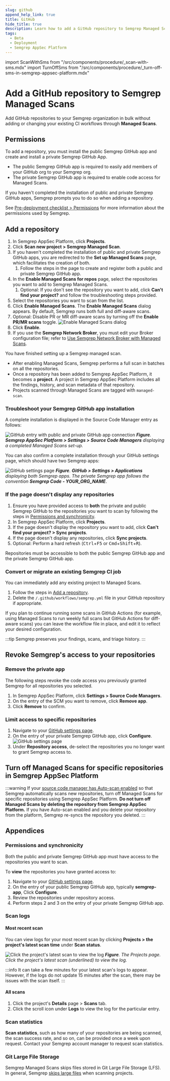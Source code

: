 ```yaml
---
slug: github
append_help_link: true
title: GitHub
hide_title: true
description: Learn how to add a GitHub repository to Semgrep Managed Scans.
tags:
  - Beta
  - Deployment
  - Semgrep AppSec Platform
---
```


import ScanWithSms from "/src/components/procedure/_scan-with-sms.mdx"
import TurnOffSms from "/src/components/procedure/_turn-off-sms-in-semgrep-appsec-platform.mdx"

# Add a GitHub repository to Semgrep Managed Scans

Add GitHub repositories to your Semgrep organization in bulk without adding or changing your existing CI workflows through **Managed Scans**. 

## Permissions

To add a repository, you must install the public Semgrep GitHub app and create and install a private Semgrep GitHub App.

- The public Semgrep GitHub app is required to easily add members of your GitHub org to your Semgrep org.
- The private Semgrep GitHub app is required to enable code access for Managed Scans.

If you haven't completed the installation of public and private Semgrep GitHub apps, Semgrep prompts you to do so when adding a repository.

See [Pre-deployment checklist > Permissions](/deployment/checklist#permissions) for more information about the permissions used by Semgrep.

## Add a repository

<!-- vale off -->
1. In Semgrep AppSec Platform, click **<i class="fa-solid fa-folder-open"></i> Projects**.
2. Click **Scan new project > Semgrep Managed Scan**.
3. If you haven't completed the installation of public and private Semgrep GitHub apps, you are redirected to the **Set up Managed Scans** page, which facilitates the creation of both.
    1. Follow the steps in the page to create and register both a public and private Semgrep GitHub app.
4. In the **Enable Managed Scans for repos** page, select the repositories you want to add to Semgrep Managed Scans.
    1. Optional: If you don't see the repository you want to add, click **Can't find your project?** and follow the troubleshooting steps provided.
5. Select the repositories you want to scan from the list.
6. Click **Enable Managed Scans**. The **Enable Managed Scans** dialog appears. By default, Semgrep runs both full and diff-aware scans.
7. Optional: Disable PR or MR diff-aware scans by turning off the **Enable PR/MR scans** toggle.
![Enable Managed Scans dialog](/img/sms-enable-pr-or-mr.png#sm-width)
1. Click **Enable**.
2. If you use the **Semgrep Network Broker**, you must edit your Broker configuration file; refer to [Use Semgrep Network Broker with Managed Scans](/semgrep-ci/network-broker#use-semgrep-network-broker-with-managed-scans).

<!-- vale on -->

You have finished setting up a Semgrep managed scan.

- After enabling Managed Scans, Semgrep performs a full scan in batches on all the repositories.
- Once a repository has been added to Semgrep AppSec Platform, it becomes a **project**. A project in Semgrep AppSec Platform includes all the findings, history, and scan metadata of that repository.
- Projects scanned through Managed Scans are tagged with `managed-scan`.

### Troubleshoot your Semgrep GitHub app installation

A complete installation is displayed in the Source Code Manager entry as follows:

![GitHub entry with public and private GitHub app connection](/img/zcs-code-access-enabled.png#md-width)
_**Figure**. **Semgrep AppSec Platform > <i class="fa-solid fa-gear"></i> Settings > Source Code Managers** displaying a completed Managed Scans set-up._

You can also confirm a complete installation through your GitHub settings page, which should have two Semgrep apps:

![GitHub settings page](/img/zcs-github-apps.png)
_**Figure**. **GitHub > Settings > Applications** displaying both Semgrep apps. The private Semgrep app follows the convention **Semgrep Code - <span className="placeholder">YOUR_ORG_NAME</span>**_.

### If the page doesn't display any repositories

1. Ensure you have provided access to **both** the private and public Semgrep GitHub to the repositories you want to scan by following the steps in [Permissions and synchronicity](#permissions-and-synchronicity).
1. In Semgrep AppSec Platform, click **<i class="fa-solid fa-folder-open"></i> Projects**.
1. If the page doesn't display the repository you want to add, click **Can't find your project? > Sync projects**.
1. If the page doesn't display any repositories, click **Sync projects**.
1. Optional: Perform a hard refresh (<kbd>Ctrl</kbd>+<kbd>F5</kbd> or <kbd>Cmd</kbd>+<kbd>Shift</kbd>+<kbd>R</kbd>).

Repositories must be accessible to both the public Semgrep GitHub app and the private Semgrep GitHub app.

### Convert or migrate an existing Semgrep CI job

You can immediately add any existing project to Managed Scans.

1. Follow the steps in [Add a repository](#add-a-repository).
1. Delete the `/.github/workflows/semgrep.yml` file in your GitHub repository if appropriate.

If you plan to continue running some scans in GitHub Actions (for example, using Managed Scans to run weekly full scans but GitHub Actions for diff-aware scans) you can leave the workflow file in place, and edit it to reflect your desired configuration.

:::tip
Semgrep preserves your findings, scans, and triage history.
:::

<ScanWithSms />

## Revoke Semgrep's access to your repositories

### Remove the private app

The following steps revoke the code access you previously granted Semgrep for all repositories you selected.

1. In Semgrep AppSec Platform, click **<i class="fa-solid fa-gear"></i> Settings > Source Code Managers**.
1. On the entry of the SCM you want to remove, click **Remove app**.
1. Click **Remove** to confirm.

### Limit access to specific repositories

1. Navigate to your [<i class="fas fa-external-link fa-xs"></i> GitHub settings page](https://github.com/settings/installations/).
1. On the entry of your private Semgrep GitHub app, click **Configure**.
![GitHub settings page](/img/zcs-github-apps.png)
1. Under **Repository access**, de-select the repositories you no longer want to grant Semgrep access to.

## Turn off Managed Scans for specific repositories in Semgrep AppSec Platform

<TurnOffSms />

:::warning
If your [source code manager has Auto-scan enabled](https://semgrep.dev/orgs/-/settings/source-code) so that Semgrep automatically scans new repositories, turn off Managed Scans for specific repositories using Semgrep AppSec Platform. **Do not turn off Managed Scans by deleting the repository from Semgrep AppSec Platform.** If you have Auto-scan enabled and you delete your repository from the platform, Semgrep re-syncs the repository you deleted.
:::

## Appendices

### Permissions and synchronicity

Both the public and private Semgrep GitHub app must have access to the repositories you want to scan.

To **view** the repositories you have granted access to:

1. Navigate to your [<i class="fas fa-external-link fa-xs"></i> GitHub settings page](https://github.com/settings/installations/).
1. On the entry of your public Semgrep GitHub app, typically **semgrep-app**, Click **Configure**.
1. Review the repositories under repository access.
1. Perform steps 2 and 3 on the entry of your private Semgrep GitHub app.

### Scan logs

#### Most recent scan

You can view logs for your most recent scan by clicking **Projects > the project's latest scan time** under **Scan status**.

![Click the project's latest scan to view the log](/img/sms-logs.png)
_**Figure**. The Projects page. Click the project's latest scan (underlined) to view the log._

:::info
It can take a few minutes for your latest scan's logs to appear. However, if the logs do not update 15 minutes after the scan, there may be issues with the scan itself.
:::

#### All scans

1. Click the project's **Details** page > **Scans** tab. 
1. Click the **<i class="fas fa-scroll"></i>** scroll icon under **Logs** to view the log for the particular entry. 

### Scan statistics

**Scan statistics**, such as how many of your repositories are being scanned, the scan success rate, and so on, can be provided once a week upon request. Contact your Semgrep account manager to request scan statistics.

### Git Large File Storage

Semgrep Managed Scans skips files stored in Git Large File Storage (LFS). In general, Semgrep [skips large files](/ignoring-files-folders-code#files-folders-and-code-beyond-semgreps-scope) when scanning projects.
